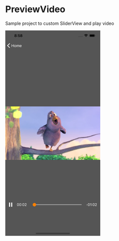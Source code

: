 # PreviewVideo
Sample project to custom SliderView and play video

<img src="images/readme.png" width="300">
